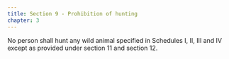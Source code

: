 ```yaml
---
title: Section 9 - Prohibition of hunting
chapter: 3
---
```


No person shall hunt any wild animal specified in Schedules I, II, III and IV except as provided under section 11 and section 12.

